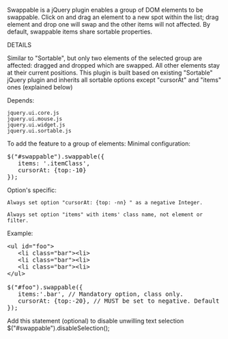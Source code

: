  Swappable is a jQuery plugin enables a group of DOM elements to be swappable. Click on and drag an element to a new spot within the list; drag element and drop one will swap and the other items will not affected. By default, swappable items share sortable properties.

DETAILS

Similar to "Sortable", but only two elements of the selected group are affected: dragged and dropped which are swapped. All other elements stay at their current positions. This plugin is built based on existing "Sortable" jQuery plugin and inherits all sortable options except "cursorAt" and "items" ones (explained below)

Depends:

    jquery.ui.core.js
    jquery.ui.mouse.js
    jquery.ui.widget.js
    jquery.ui.sortable.js

To add the feature to a group of elements:
Minimal configuration:
<pre>
$("#swappable").swappable({
   items: '.itemClass',
   cursorAt: {top:-10}
});
</pre>

Option's specific:

    Always set option "cursorAt: {top: -nn} " as a negative Integer.

    Always set option "items" with items' class name, not element or filter.

Example:
<pre>
&lt;ul id="foo"&gt;
   &ltli class="bar"&gt;&lt;li&gt;
   &ltli class="bar"&gt;&lt;li&gt;
   &ltli class="bar"&gt;&lt;li&gt;
&lt/ul&gt;

$("#foo").swappable({
   items:'.bar', // Mandatory option, class only.
   cursorAt: {top:-20}, // MUST be set to negative. Default doesn't work!
});
</pre>

Add this statement (optional) to disable unwilling text selection
$("#swappable").disableSelection();